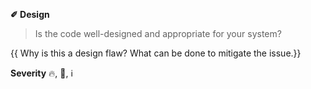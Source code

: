**✐ Design**
> Is the code well-designed and appropriate for your system?

{{ Why is this a design flaw? What can be done to mitigate the issue.}}

**Severity** 🔥, 🛑, ℹ️

